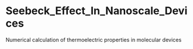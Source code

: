 # Seebeck_Effect_In_Nanoscale_Devices
Numerical calculation of thermoelectric properties in molecular devices


